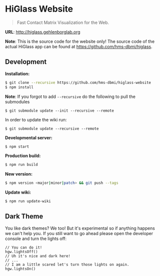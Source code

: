 # HiGlass Website

> Fast Contact Matrix Visualization for the Web.

**URL**: http://higlass.gehlenborglab.org

**Note**: This is the source code for the website only! The source code of the actual HiGlass app can be found at https://github.com/hms-dbmi/higlass.

## Development

**Installation:**

```bash
$ git clone --recursive https://github.com/hms-dbmi/higlass-website
$ npm install
```

**Note**: If you forgot to add `--recursive` do the following to pull the submodules

```
$ git submodule update --init --recursive --remote
```

In order to update the wiki run:

```
$ git submodule update --recursive --remote
```

**Developmental server:**

```bash
$ npm start
```

**Production build:**

```bash
$ npm run build
```

**New version:**

```bash
$ npm version <major|minor|patch> && git push --tags
```

**Update wiki:**

```bash
$ npm run update-wiki
```

## Dark Theme

You like dark themes? We too! But it's experimental so if anything happens we can't help you.
If you still want to go ahead please open the developer console and turn the lights off:

```
// You can do it!
hgw.lightsOff()
// Uh it's nice and dark here!
// ...
// I am a little scared let's turn those lights on again.
hgw.lightsOn()
```

